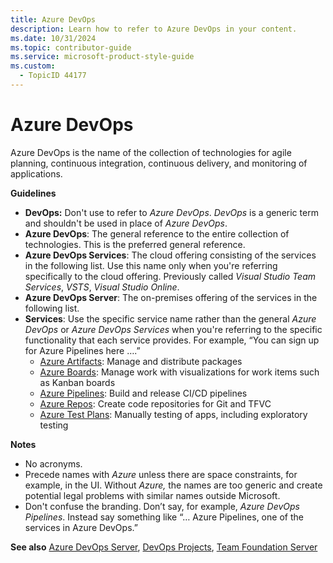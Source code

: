 ```yaml
---
title: Azure DevOps
description: Learn how to refer to Azure DevOps in your content.
ms.date: 10/31/2024
ms.topic: contributor-guide
ms.service: microsoft-product-style-guide
ms.custom:
  - TopicID 44177
---
```



# Azure DevOps

Azure DevOps is the name of the collection of technologies for agile planning, continuous integration, continuous delivery, and monitoring of applications.

**Guidelines**

- **DevOps:** Don't use to refer to _Azure DevOps_. _DevOps_ is a generic term and shouldn't be used in place of _Azure DevOps_.
- **Azure DevOps**: The general reference to the entire collection of technologies. This is the preferred general reference.
- **Azure DevOps Services**: The cloud offering consisting of the services in the following list. Use this name only when you're referring specifically to the cloud offering. Previously called _Visual Studio Team Services_, _VSTS_, _Visual Studio Online_.
- **Azure DevOps Server**: The on-premises offering of the services in the following list. 
- **Services**: Use the specific service name rather than the general _Azure DevOps_ or _Azure DevOps Services_ when you're referring to the specific functionality that each service provides. For example, “You can sign up for Azure Pipelines here ….”
  - [Azure Artifacts](~\a_z_names_terms\a\azure-artifacts.md): Manage and distribute packages
  - [Azure Boards](~\a_z_names_terms\a\azure-boards.md): Manage work with visualizations for work items such as Kanban boards
  - [Azure Pipelines](~\a_z_names_terms\a\azure-pipelines.md): Build and release CI/CD pipelines
  - [Azure Repos](~\a_z_names_terms\a\azure-repos.md): Create code repositories for Git and TFVC
  - [Azure Test Plans](~\a_z_names_terms\a\azure-test-plans.md): Manually testing of apps, including exploratory testing

**Notes**

- No acronyms.
- Precede names with _Azure_ unless there are space constraints, for example, in the UI. Without _Azure,_ the names are too generic and create potential legal problems with similar names outside Microsoft.
- Don't confuse the branding. Don’t say, for example, _Azure DevOps Pipelines_. Instead say something like “… Azure Pipelines, one of the services in Azure DevOps.”

**See also** [Azure DevOps Server](~\a_z_names_terms\a\azure-devops-server.md), [DevOps Projects](~\a_z_names_terms\d\devops-projects.md), [Team Foundation Server](~\a_z_names_terms\t\team-foundation-server.md)

